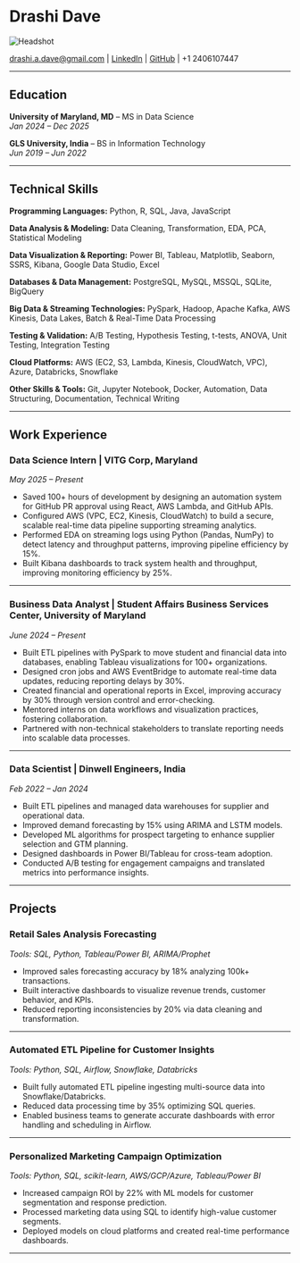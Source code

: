 # Drashi Dave

![Headshot](../headshot1.jpeg)

drashi.a.dave@gmail.com | [LinkedIn](https://linkedin.com/in/drashi-d) | [GitHub](https://github.com/DrashiDave) | +1 2406107447

---

## Education

**University of Maryland, MD** – MS in Data Science  
_Jan 2024 – Dec 2025_

**GLS University, India** – BS in Information Technology  
_Jun 2019 – Jun 2022_

---

## Technical Skills

**Programming Languages:** Python, R, SQL, Java, JavaScript

**Data Analysis & Modeling:** Data Cleaning, Transformation, EDA, PCA, Statistical Modeling

**Data Visualization & Reporting:** Power BI, Tableau, Matplotlib, Seaborn, SSRS, Kibana, Google Data Studio, Excel

**Databases & Data Management:** PostgreSQL, MySQL, MSSQL, SQLite, BigQuery

**Big Data & Streaming Technologies:** PySpark, Hadoop, Apache Kafka, AWS Kinesis, Data Lakes, Batch & Real-Time Data Processing

**Testing & Validation:** A/B Testing, Hypothesis Testing, t-tests, ANOVA, Unit Testing, Integration Testing

**Cloud Platforms:** AWS (EC2, S3, Lambda, Kinesis, CloudWatch, VPC), Azure, Databricks, Snowflake

**Other Skills & Tools:** Git, Jupyter Notebook, Docker, Automation, Data Structuring, Documentation, Technical Writing

---

## Work Experience

### Data Science Intern | VITG Corp, Maryland

_May 2025 – Present_

- Saved 100+ hours of development by designing an automation system for GitHub PR approval using React, AWS Lambda, and GitHub APIs.
- Configured AWS (VPC, EC2, Kinesis, CloudWatch) to build a secure, scalable real-time data pipeline supporting streaming analytics.
- Performed EDA on streaming logs using Python (Pandas, NumPy) to detect latency and throughput patterns, improving pipeline efficiency by 15%.
- Built Kibana dashboards to track system health and throughput, improving monitoring efficiency by 25%.

---

### Business Data Analyst | Student Affairs Business Services Center, University of Maryland

_June 2024 – Present_

- Built ETL pipelines with PySpark to move student and financial data into databases, enabling Tableau visualizations for 100+ organizations.
- Designed cron jobs and AWS EventBridge to automate real-time data updates, reducing reporting delays by 30%.
- Created financial and operational reports in Excel, improving accuracy by 30% through version control and error-checking.
- Mentored interns on data workflows and visualization practices, fostering collaboration.
- Partnered with non-technical stakeholders to translate reporting needs into scalable data processes.

---

### Data Scientist | Dinwell Engineers, India

_Feb 2022 – Jan 2024_

- Built ETL pipelines and managed data warehouses for supplier and operational data.
- Improved demand forecasting by 15% using ARIMA and LSTM models.
- Developed ML algorithms for prospect targeting to enhance supplier selection and GTM planning.
- Designed dashboards in Power BI/Tableau for cross-team adoption.
- Conducted A/B testing for engagement campaigns and translated metrics into performance insights.

---

## Projects

### Retail Sales Analysis Forecasting

_Tools: SQL, Python, Tableau/Power BI, ARIMA/Prophet_

- Improved sales forecasting accuracy by 18% analyzing 100k+ transactions.
- Built interactive dashboards to visualize revenue trends, customer behavior, and KPIs.
- Reduced reporting inconsistencies by 20% via data cleaning and transformation.

---

### Automated ETL Pipeline for Customer Insights

_Tools: Python, SQL, Airflow, Snowflake, Databricks_

- Built fully automated ETL pipeline ingesting multi-source data into Snowflake/Databricks.
- Reduced data processing time by 35% optimizing SQL queries.
- Enabled business teams to generate accurate dashboards with error handling and scheduling in Airflow.

---

### Personalized Marketing Campaign Optimization

_Tools: Python, SQL, scikit-learn, AWS/GCP/Azure, Tableau/Power BI_

- Increased campaign ROI by 22% with ML models for customer segmentation and response prediction.
- Processed marketing data using SQL to identify high-value customer segments.
- Deployed models on cloud platforms and created real-time performance dashboards.

---
